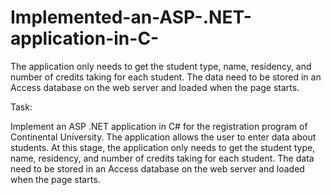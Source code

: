 # Implemented-an-ASP-.NET-application-in-C-
The application only needs to get the student type, name, residency, and number of credits taking for each student. The data need to be stored in an Access database on the web server and loaded when the page starts.

Task:

Implement an ASP .NET application in C# for the registration program of Continental University. The application allows the user to enter data about students. At this stage, the application only needs to get the student type, name, residency, and number of credits taking for each student. The data need to be stored in an Access database on the web server and loaded when the page starts.
